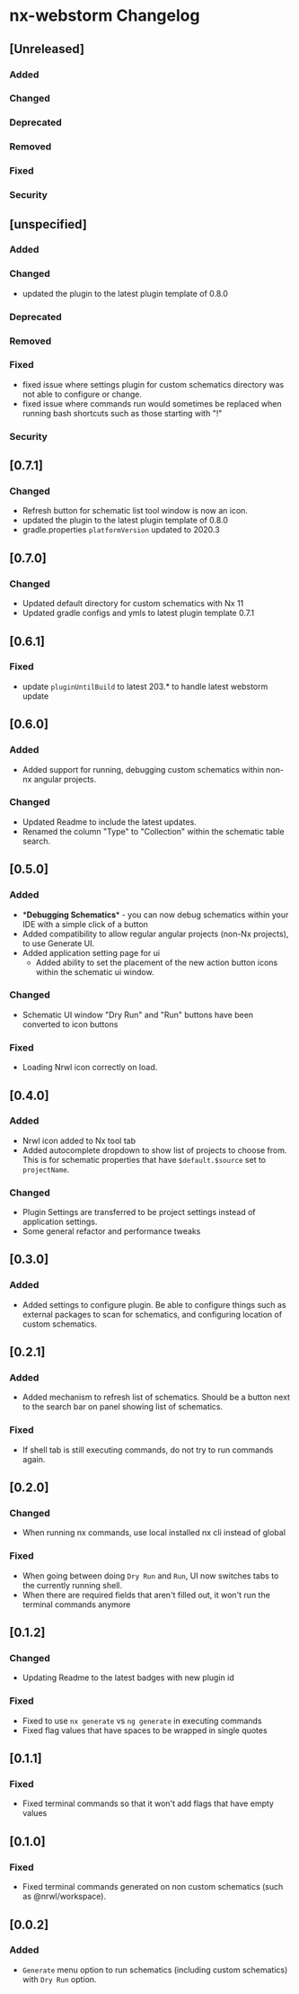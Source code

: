 <!-- Keep a Changelog guide -> https://keepachangelog.com -->

# nx-webstorm Changelog

## [Unreleased]
### Added

### Changed

### Deprecated

### Removed

### Fixed

### Security
## [unspecified]

### Added

### Changed

- updated the plugin to the latest plugin template of 0.8.0

### Deprecated

### Removed

### Fixed

- fixed issue where settings plugin for custom schematics directory was not able to configure or change.
- fixed issue where commands run would sometimes be replaced when running bash shortcuts such as those starting with "!"

### Security

## [0.7.1]

### Changed

- Refresh button for schematic list tool window is now an icon.
- updated the plugin to the latest plugin template of 0.8.0
- gradle.properties `platformVersion` updated to 2020.3

## [0.7.0]

### Changed

- Updated default directory for custom schematics with Nx 11
- Updated gradle configs and ymls to latest plugin template 0.7.1

## [0.6.1]

### Fixed

- update `pluginUntilBuild` to latest 203.* to handle latest webstorm update

## [0.6.0]

### Added

- Added support for running, debugging custom schematics within non-nx angular projects.

### Changed

- Updated Readme to include the latest updates.
- Renamed the column "Type" to "Collection" within the schematic table search.

## [0.5.0]

### Added

- \***Debugging Schematics**\* - you can now debug schematics within your IDE with a simple click of a button
- Added compatibility to allow regular angular projects (non-Nx projects), to use Generate UI.
- Added application setting page for ui
    - Added ability to set the placement of the new action button icons within the schematic ui window.

### Changed

- Schematic UI window "Dry Run" and "Run" buttons have been converted to icon buttons

### Fixed

- Loading Nrwl icon correctly on load.

## [0.4.0]

### Added

- Nrwl icon added to Nx tool tab
- Added autocomplete dropdown to show list of projects to choose from. This is for schematic properties that
  have `$default.$source` set to `projectName`.

### Changed

- Plugin Settings are transferred to be project settings instead of application settings.
- Some general refactor and performance tweaks

## [0.3.0]

### Added

- Added settings to configure plugin. Be able to configure things such as external packages to scan for schematics, and
  configuring location of custom schematics.

## [0.2.1]

### Added

- Added mechanism to refresh list of schematics. Should be a button next to the search bar on panel showing list of
  schematics.

### Fixed

- If shell tab is still executing commands, do not try to run commands again.

## [0.2.0]

### Changed

- When running nx commands, use local installed nx cli instead of global

### Fixed

- When going between doing `Dry Run` and `Run`, UI now switches tabs to the currently running shell.
- When there are required fields that aren't filled out, it won't run the terminal commands anymore

## [0.1.2]

### Changed

- Updating Readme to the latest badges with new plugin id

### Fixed

- Fixed to use `nx generate` vs `ng generate` in executing commands
- Fixed flag values that have spaces to be wrapped in single quotes

## [0.1.1]

### Fixed

- Fixed terminal commands so that it won't add flags that have empty values

## [0.1.0]

### Fixed

- Fixed terminal commands generated on non custom schematics (such as @nrwl/workspace).

## [0.0.2]

### Added

- `Generate` menu option to run schematics (including custom schematics) with `Dry Run` option.
